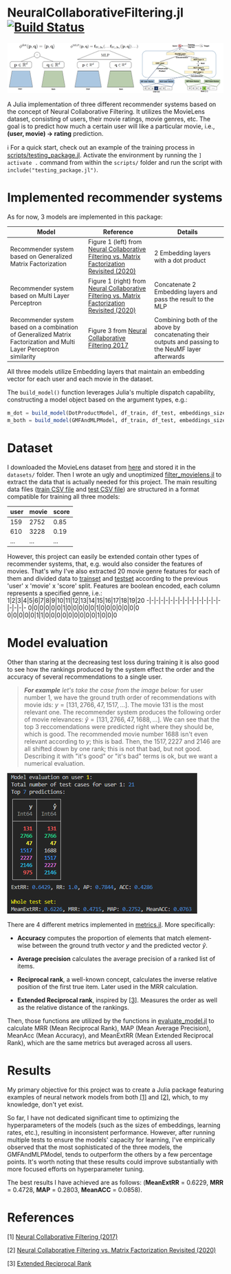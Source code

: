 # NeuralCollaborativeFiltering.jl [![Build Status](https://github.com/poludmik/NeuralCollaborativeFiltering.jl/actions/workflows/CI.yml/badge.svg?branch=master)](https://github.com/poludmik/NeuralCollaborativeFiltering.jl/actions/workflows/CI.yml?query=branch%3Amaster)

<img src="README/dot_mlp_and_both.png">

A Julia implementation of three different recommender systems based on the concept of Neural Collaborative Filtering. It utilizes the MovieLens dataset, consisting of users, their movie ratings, movie genres, etc. The goal is to predict how much a certain user will like a particular movie, i.e., **(user, movie) -> rating** prediction.

:information_source: For a quick start, check out an example of the training process in  [scripts/testing_package.jl](https://github.com/poludmik/NeuralCollaborativeFiltering.jl/blob/master/scripts/testing_package.jl). Activate the environment by running the `] activate .` command from within the `scripts/` folder and run the script with `include("testing_package.jl")`.


# Implemented recommender systems
As for now, 3 models are implemented in this package:

| Model | Reference | Details |
|-------|------|------|
| Recommender system based on Generalized Matrix Factorization | Figure 1 (left) from [Neural Collaborative Filtering vs. Matrix Factorization Revisited (2020)](https://arxiv.org/pdf/2005.09683.pdf) | 2 Embedding layers with a dot product |
| Recommender system based on Multi Layer Perceptron | Figure 1 (right) from [Neural Collaborative Filtering vs. Matrix Factorization Revisited (2020)](https://arxiv.org/pdf/2005.09683.pdf) | Concatenate 2 Embedding layers and pass the result to the MLP |
| Recommender system based on a combination of Generalized Matrix Factorization and Multi Layer Perceptron similarity | Figure 3 from [Neural Collaborative Filtering 2017](https://arxiv.org/pdf/1708.05031.pdf) | Combining both of the above by concatenating their outputs and passing to the NeuMF layer afterwards |

All three models utilize Embedding layers that maintain an embedding vector for each user and each movie in the dataset.

The `build_model()` function leverages Julia's multiple dispatch capability, constructing a model object based on the argument types, e.g.:
```julia
m_dot = build_model(DotProductModel, df_train, df_test, embeddings_size=60)
m_both = build_model(GMFAndMLPModel, df_train, df_test, embeddings_size=60, share_embeddings=true)
```


# Dataset
I downloaded the MovieLens dataset from [here](https://grouplens.org/datasets/movielens/#:~:text=recommended%20for%20education%20and%20development) and stored it in the `datasets/` folder. Then I wrote an ugly and unoptimized [filter_movielens.jl](https://github.com/poludmik/NeuralCollaborativeFiltering.jl/blob/master/scripts/filter_movielens.jl) to extract the data that is actually needed for this project. The main resulting data files ([train CSV file](https://github.com/poludmik/NeuralCollaborativeFiltering.jl/blob/master/datasets/ml-latest-small/user_movie_pairs_for_coll_filtr_train.csv) and [test CSV file](https://github.com/poludmik/NeuralCollaborativeFiltering.jl/blob/master/datasets/ml-latest-small/user_movie_pairs_for_coll_filtr_test.csv)) are structured in a format compatible for training all three models:

| user | movie | score |
|------|-------|-------|
| 159  | 2752  | 0.85  |
| 610  | 3228  | 0.19  |
| ...  | ...   | ...   |

However, this project can easily be extended contain other types of recommender systems, that, e.g. would also consider the features of movies.
That's why I've also extracted 20 movie genre features for each of them and divided data to [trainset](https://github.com/poludmik/NeuralCollaborativeFiltering.jl/blob/master/datasets/ml-latest-small/movie_genre_df_train.csv) and [testset](https://github.com/poludmik/NeuralCollaborativeFiltering.jl/blob/master/datasets/ml-latest-small/movie_genre_df_test.csv) according to the previous 'user' x 'movie' x 'score' split. Features are boolean encoded, each column represents a specified genre, i.e.:
1|2|3|4|5|6|7|8|9|10|11|12|13|14|15|16|17|18|19|20
-|-|-|-|-|-|-|-|-|-|-|-|-|-|-|-|-|-|-|-
0|0|0|0|0|0|1|0|0|0|0|0|1|0|0|0|0|0|0|0
0|0|0|0|0|1|1|0|0|0|0|0|0|0|0|0|1|0|0|0


# Model evaluation
Other than staring at the decreasing test loss during training it is also good to see how the rankings produced by the system effect the order and the accuracy of several recommendations to a single user.

> ***For example** let's take the case from the image below*: for user number $1$, we have the ground truth order of recommendations with movie ids: $y = [131, 2766, 47, 1517, ...]$. The movie $131$ is the most relevant one. 
The recommender system produces the following order of movie relevances: $\hat y = [131, 2766, 47, 1688, ...]$. We can see that the top 3 reccomendations were predicted right where they should be, which is good. The recommended movie number $1688$ isn't even relevant according to $y$; this is bad. Then, the $1517, 2227$ and $2146$ are all shifted down by one rank; this is not that bad, but not good. Describing it with "it's good" or "it's bad" terms is ok, but we want a numerical evaluation.

<img src="README/eval.png">

There are 4 different metrics implemented in [metrics.jl](https://github.com/poludmik/NeuralCollaborativeFiltering.jl/blob/master/src/evaluation/metrics.jl). More specifically:

* **Accuracy** computes the proportion of elements that match element-wise between the ground truth vector $y$ and the predicted vector $\hat y$.

* **Average precision** calculates the average precision of a ranked list of items.

* **Reciprocal rank**, a well-known concept, calculates the inverse relative position of the first true item. Later used in the MRR calculation.

* **Extended Reciprocal rank**, inspired by [[3]](#3). Measures the order as well as the relative distance of the rankings.

Then, those functions are utilized by the functions in [evaluate_model.jl](https://github.com/poludmik/NeuralCollaborativeFiltering.jl/blob/master/src/evaluation/evaluate_model.jl) to calculate MRR (Mean Reciprocal Rank), MAP (Mean Average Precision), MeanAcc (Mean Accuracy), and MeanExtRR (Mean Extended Reciprocal Rank), which are the same metrics but averaged across all users.


# Results

My primary objective for this project was to create a Julia package featuring examples of neural network models from both [[1]](#1) and [[2]](#2), which, to my knowledge, don't yet exist.

So far, I have not dedicated significant time to optimizing the hyperparameters of the models (such as the sizes of embeddings, learning rates, etc.), resulting in inconsistent performance. However, after running multiple tests to ensure the models' capacity for learning, I've empirically observed that the most sophisticated of the three models, the GMFAndMLPModel, tends to outperform the others by a few percentage points. It's worth noting that these results could improve substantially with more focused efforts on hyperparameter tuning. 

The best results I have achieved are as follows: (**MeanExtRR** = 0.6229, **MRR** = 0.4728, **MAP** = 0.2803, **MeanACC** = 0.0858).

# References
<a id="1">[1]</a> [Neural Collaborative Filtering (2017)](https://arxiv.org/pdf/1708.05031.pdf)

<a id="2">[2]</a> [Neural Collaborative Filtering vs. Matrix Factorization Revisited (2020)](https://arxiv.org/pdf/2005.09683.pdf)

<a id="3">[3]</a> [Extended Reciprocal Rank](https://towardsdatascience.com/extended-reciprocal-rank-ranking-evaluation-metric-5929573c778a)